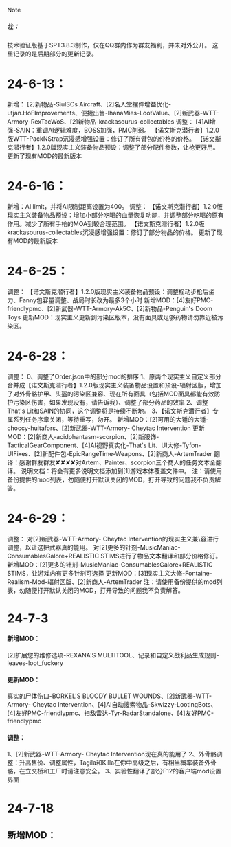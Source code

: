 
> [!NOTE]
> ##### 注：
>技术验证版基于SPT3.8.3制作，仅在QQ群内作为群友福利，并未对外公开。
>这里记录的是后期部分的更新记录。


# 24-6-13：
新增：
[2]新物品-SiulSCs Aircraft、[2]名人堂摆件增益优化-utjan.HoFImprovements、便捷出售-IhanaMies-LootValue、[2]新武器-WTT-Armory-RexTacWoS、[2]新物品-krackasourus-collectables
调整：
[4]AI增强-SAIN：重调AI逻辑难度，BOSS加强，PMC削弱。
【诺文斯克潜行者】1.2.0版WTT-PackNStrap沉浸感增强设置：修订了所有臂包的价格的价格。
【诺文斯克潜行者】1.2.0版现实主义装备物品预设：调整了部分配件参数，让枪更好用。
更新了现有MOD的最新版本

# 24-6-16：
新增：AI limit，并将AI限制距离设置为400。
调整：
【诺文斯克潜行者】1.2.0版现实主义装备物品预设：增加小部分吃喝的血量恢复功能，并调整部分吃喝的原有作用。减少了所有手枪的MOA到较合理范围。
【诺文斯克潜行者】1.2.0版krackasourus-collectables沉浸感增强设置：修订了部分物品的价格。
更新了现有MOD的最新版本

# 24-6-25：
调整：
【诺文斯克潜行者】1.2.0版现实主义装备物品预设：调整栓动步枪后坐力、Fanny包容量调整、战局时长改为最多3个小时
新增MOD：[4]友好PMC-friendlypmc、[2]新武器-WTT-Armory-Ak5C、[2]新物品-Penguin's Doom Toys
更新MOD：现实主义更新到污染区版本，没有面具或足够药物请勿靠近被污染区。

# 24-6-28：
调整：
0、调整了Order.json中的部分mod的排序
1、原两个现实主义自定义部分合并成【诺文斯克潜行者】1.2.0版现实主义装备物品设置和预设-辐射区版，增加了对外骨骼护甲、头盔的污染区兼容、现在所有面具（包括MOD面具都能有效防护污染区伤害，如果发现没有，请告诉我）、调整了部分药品的效率
2、调整That's Lit和SAIN的协同，这个调整将是持续不断地。
3、【诺文斯克潜行者】专属系列任务序章关闭，等待重写，勿开。
新增MOD：[2]可用的大锤的大锤-choccy-hultafors、[2]新武器-WTT-Armory- Cheytac Intervention
更新MOD：[2]新商人-acidphantasm-scorpion、[2]新服饰-TacticalGearComponent、[4]AI视野真实化-That's Lit、UI大修-Tyfon-UIFixes、[2]新配件包-EpicRangeTime-Weapons、[2]新商人-ArtemTrader
翻译：感谢群友群友✘✘✘✘对Artem、Painter、scorpion三个商人的任务文本全翻译。
说明文档：将会有更多说明文档添加到[1]游戏本体覆盖文件中。
注：请使用备份提供的mod列表，勿随便打开默认关闭的MOD，打开导致的问题我不负责解答。

# 24-6-29：
调整：
对[2]新武器-WTT-Armory- Cheytac Intervention的现实主义兼\容进行调整，以让这把武器真的能用。
对[2]更多的针剂-MusicManiac-ConsumablesGalore+REALISTIC STIMS进行了物品文本翻译和部分价格修订。
新增MOD：[2]更多的针剂-MusicManiac-ConsumablesGalore+REALISTIC STIMS，让游戏内有更多针剂可选择
更新MOD：[3]现实主义大修-Fontaine-Realism-Mod-辐射区版、[2]新商人-ArtemTrader
注：请使用备份提供的mod列表，勿随便打开默认关闭的MOD，打开导致的问题我不负责解答。

# 24-7-3
#### 新增MOD：
[2]扩展您的维修选项-REXANA'S MULTITOOL、记录和自定义战利品生成规则-leaves-loot_fuckery
#### 更新MOD：
真实的尸体伤口-BORKEL'S BLOODY BULLET WOUNDS、[2]新武器-WTT-Armory- Cheytac Intervention、[4]AI自动搜索物品-Skwizzy-LootingBots、[4]友好PMC-friendlypmc、扫敌雷达-Tyr-RadarStandalone、[4]友好PMC-friendlypmc
#### 调整：
1、[2]新武器-WTT-Armory- Cheytac Intervention现在真的能用了
2、外骨骼调整：升高售价、调整属性，Tagila和Killa在你中高级之后，有相当概率装备外骨骼，在立交桥和工厂时请注意安全。
3、实验性翻译了部分F12的客户端mod设置界面


# 24-7-18
## 新增MOD：